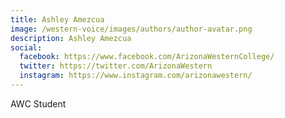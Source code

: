 ```yaml
---
title: Ashley Amezcua
image: /western-voice/images/authors/author-avatar.png
description: Ashley Amezcua
social:
  facebook: https://www.facebook.com/ArizonaWesternCollege/
  twitter: https://twitter.com/ArizonaWestern
  instagram: https://www.instagram.com/arizonawestern/
---
```


AWC Student